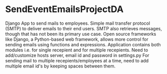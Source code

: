 # SendEventEmailsProjectDA
Django App to send mails to employees.
Simple mail transfer protocol (SMTP) to deliver emails to their end users. SMTP also retrieves messages, though that has not been its primary use case. Open source frameworks like Django, a Python-based web framework, allows more control for sending emails using functions and expressions.
Application contains both modules i.e. for single recepient and for multiple recepients. 
Need to add/customize hosts server, email id and password in settings.py
For sending mail to multiple recepients/employees at a time, need to add multiple email id's by keeping spaces between them.
